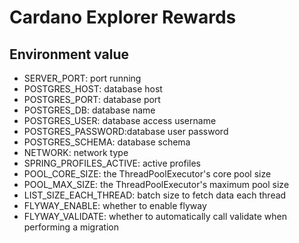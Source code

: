 # Cardano Explorer Rewards

## Environment value
- SERVER_PORT: port running
- POSTGRES_HOST: database host
- POSTGRES_PORT: database port
- POSTGRES_DB: database name
- POSTGRES_USER: database access username
- POSTGRES_PASSWORD:database user password
- POSTGRES_SCHEMA: database schema
- NETWORK: network type
- SPRING_PROFILES_ACTIVE: active profiles
- POOL_CORE_SIZE: the ThreadPoolExecutor's core pool size
- POOL_MAX_SIZE: the ThreadPoolExecutor's maximum pool size
- LIST_SIZE_EACH_THREAD: batch size to fetch data each thread
- FLYWAY_ENABLE: whether to enable flyway
- FLYWAY_VALIDATE: whether to automatically call validate when performing a migration
